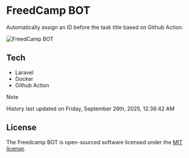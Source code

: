 # FreedCamp BOT

Automatically assign an ID before the task title based on Github Action.

![FreedCamp BOT](https://repository-images.githubusercontent.com/737932867/7d34798b-2680-471c-b089-a78a718d3d6a)

## Tech

- Laravel
- Docker
- Github Action

> [!NOTE]  
> History last updated on Friday, September 26th, 2025, 12:36:42 AM

## License

The Freedcamp BOT is open-sourced software licensed under the [MIT license](https://opensource.org/licenses/MIT).
